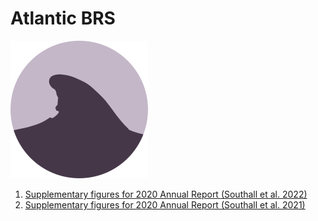 # Atlantic BRS

![](images/logo.svg)

1. [Supplementary figures for 2020 Annual Report (Southall et al. 2022)](https://atlanticbrs.github.io/report_2021_supplementary_figures/)
2. [Supplementary figures for 2020 Annual Report (Southall et al. 2021)](https://atlanticbrs.github.io/report_2020_supplementary_figures/)
